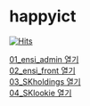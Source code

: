 # happyict
[![Hits](https://hits.seeyoufarm.com/api/count/incr/badge.svg?tab=readme-ov-file&url=https%3A%2F%2Fgithub.com%2Fj45bongsik%2Fhappyict&count_bg=%2379C83D&title_bg=%23555555&icon=&icon_color=%23E7E7E7&title=hits&edge_flat=false)](https://hits.seeyoufarm.com)


<a href="https://j45bongsik.github.io/happyict/ensi_admin/idx.html" target="_blank">01_ensi_admin 열기</a>
<br>
<a href="https://j45bongsik.github.io/happyict/ensi_front/index.html" target="_blank">02_ensi_front 열기</a>
<br>
<a href="https://j45bongsik.github.io/happyict/holdings/idx.html" target="_blank">03_SKholdings 열기</a>
<br>
<a href="https://j45bongsik.github.io/happyict/sklookie/idx.html" target="_blank">04_SKlookie 열기</a>



